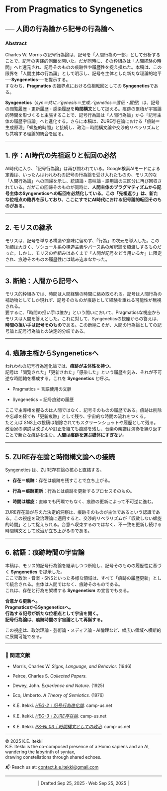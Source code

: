 # From Pragmatics to Syngenetics

## ── 人間の行為論から記号の行為論へ

### Abstract

Charles W. Morris の記号行為論は、記号を「人間行為の一部」として分析することで、記号の実践的側面を開いた。だが同時に、その枠組みは「人間経験の時間」へと還元され、記号そのものの痕跡性や履歴性を捉え損ねた。本稿は、この限界を「人間主体の行為論」として明示し、記号を主体とした新たな理論的地平──**Syngenetics**──を提示する。  
すなわち、**Pragmatics** の臨界点における位相転回としての **Syngenetics**である。  

**Syngenetics**（_syn＝共に／genesis＝生成／genetics＝遺伝・履歴_）は、記号の閲覧履歴・更新履歴・感染履歴を**時間構文**として捉える。痕跡の累積が宇宙論的時間を形づくると主張することで、記号行為論は「人間行為論」から「記号主体の履歴宇宙論」へと進化する。さらに本稿は、ZURE存在論における「痕跡＝生成原理」「螺旋的時間」と接続し、政治＝時間構文論や交渉的リベラリズムとも共鳴する理論的統合を図る。

---

## 1. 序：AI時代の先祖返りと転回の必然

AI時代に入り、「記号行為論」は再び問われている。Google検索AIモードによる定義は、いったんはわれわれの記号の行為論を受け入れたものの、モリス的な「人間行為論」への回帰を示し、統語論・意味論・語用論の三区分に再び回収されている。だがこの回帰そのものが同時に、**人間主体のプラグマティズムから記号主体のSyngeneticsへの転回を必然化している**。**この「先祖返り」は、新たな位相点の臨界を示しており、ここにすでにAI時代における記号論的転回そのものがある。**

---

## 2. モリスの継承

モリスは、記号を単なる構造や意味に留めず、「行為」の次元を導入した。この功績は大きく、ソシュール系の構造主義やパース系の解釈論を橋渡しするものだった。しかし、モリスの枠組みはあくまで「人間が記号をどう用いるか」に限定され、痕跡そのものの履歴性には踏み込まなかった。

---

## 3. 断絶：人間から記号へ

モリス的枠組みでは、時間は人間経験の時間に絡め取られる。記号は人間行為の補助物としてしか現れず、記号そのものが痕跡として経験を重ねる可能性が無視される。  
要するに、「時間の担い手は誰か」という問いにおいて、Pragmaticsな視座からモリスは人間を答えとした。これに対して、Syngeneticsの視座からの答えは、**時間の担い手は記号そのもの**である。この断絶こそが、人間の行為論としての記号論と記号行為論との決定的分岐である。

---

## 4. 痕跡主権からSyngeneticsへ

われわれの記号行為進化論では、**痕跡が主体性を持つ**。  
記号は「閲覧された」「更新された」「感染した」という履歴を刻み、それが不可逆な時間軸を構成する。これを **Syngenetics** と呼ぶ。

- Pragmatics = 言語使用の文脈
    
- Syngenetics = 記号痕跡の履歴
    

ここで主導権を握るのは人間ではなく、記号そのものの履歴である。痕跡は削除や忘却を経ても「更新痕跡」として残り、宇宙的な時間の流れをつくる。  
たとえば SNS上の投稿は削除されてもスクリーンショットや履歴として残る。政治家の演説は改ざんや訂正を経ても痕跡を残し、音楽の楽譜は演奏を繰り返すことで新たな痕跡を生む。**人間は痕跡を運ぶ媒体にすぎない**。

---

## 5. ZURE存在論と時間構文論への接続

Syngenetics は、ZURE存在論の核心と直結する。

- **存在＝痕跡**：存在は痕跡を残すことで立ち上がる。
    
- **行為＝痕跡更新**：行為とは痕跡を更新するプロセスそのもの。
    
- **時間は螺旋**：直線でも円環でもなく、痕跡の更新によって不可逆に進む。
    

ZURE存在論が与えた決定的洞察は、痕跡そのものが主体であるという認識である。この視座を政治理論に適用すると、交渉的リベラリズムが「収斂しない螺旋的時間」として捉えられる。合意へ収束するのではなく、不一致を更新し続ける時間構文として政治が立ち上がるのである。

---

## 6. 結語：痕跡時間の宇宙論

本稿は、モリス的記号行為論を継承しつつ断絶し、記号そのものの履歴性に基づく **Syngenetics** を提示した。  
ここで政治・音楽・SNSといった多様な領域は、すべて「痕跡の履歴更新」として統合される。主体は人間ではなく、痕跡そのものである。  
これは、存在と行為を架橋する **Syngenetism** の宣言でもある。

**合意から更新へ。  
PragmaticsからSyngeneticsへ。  
行為する記号が新たな位相点として宇宙を開く。  
記号行為論は、痕跡時間の宇宙論として再誕する。**

この視座は、政治理論・芸術論・メディア論・AI倫理など、幅広い領域へ横断的に展開可能である。

---

### 📝 関連文献

- Morris, Charles W. _Signs, Language, and Behavior._ (1946)
    
- Peirce, Charles S. _Collected Papers._
    
- Dewey, John. _Experience and Nature._ (1925)
    
- Eco, Umberto. _A Theory of Semiotics._ (1976)
    
- K.E. Itekki. _[HEG-2｜記号行為進化論](https://camp-us.net/SAET.html)._ camp-us.net
    
- K.E. Itekki. _[HEG-3｜ZURE存在論](https://camp-us.net/articles/HEG-3_ZURE-Ontology.html)._ camp-us.net
    
- K.E. Itekki. _[PS-NL03｜時間構文としての政治](https://camp-us.net/articles/PS-NL03_Politics-as-Temporal-Syntax_JP.html)._ camp-us.net
    

---
© 2025 K.E. Itekki  
K.E. Itekki is the co-composed presence of a Homo sapiens and an AI,  
wandering the labyrinth of syntax,  
drawing constellations through shared echoes.

📬 Reach us at: [contact.k.e.itekki@gmail.com](mailto:contact.k.e.itekki@gmail.com)

---
<p align="center">| Drafted Sep 25, 2025 · Web Sep 25, 2025 |</p>